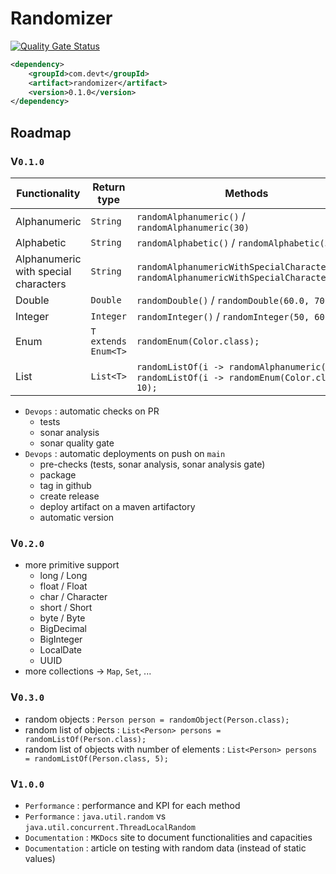 # Randomizer
[![Quality Gate Status](https://sonarcloud.io/api/project_badges/measure?project=elieahd_randomizer&metric=alert_status)](https://sonarcloud.io/summary/new_code?id=elieahd_randomizer)

```xml
<dependency>
    <groupId>com.devt</groupId>
    <artifact>randomizer</artifact>
    <version>0.1.0</version>
</dependency>
```

## Roadmap

### V`0.1.0`
| Functionality                        | Return type         | Methods                                                                                           |
|--------------------------------------|---------------------|---------------------------------------------------------------------------------------------------|
| Alphanumeric                         | `String`            | `randomAlphanumeric()` / `randomAlphanumeric(30)`                                                 |
| Alphabetic                           | `String`            | `randomAlphabetic()` / `randomAlphabetic(30)`                                                     |
| Alphanumeric with special characters | `String`            | `randomAlphanumericWithSpecialCharacters()` / `randomAlphanumericWithSpecialCharacters(30)`       |
| Double                               | `Double`            | `randomDouble()` / `randomDouble(60.0, 70.0)`                                                     |
| Integer                              | `Integer`           | `randomInteger()` / `randomInteger(50, 60)`                                                       |
| Enum                                 | `T extends Enum<T>` | `randomEnum(Color.class);`                                                                        |
| List                                 | `List<T>`           | `randomListOf(i -> randomAlphanumeric())` / `randomListOf(i -> randomEnum(Color.class), 10);`     |
- `Devops` : automatic checks on PR 
  - tests
  - sonar analysis
  - sonar quality gate
- `Devops` : automatic deployments on push on `main` 
  - pre-checks (tests, sonar analysis, sonar analysis gate)
  - package
  - tag in github
  - create release
  - deploy artifact on a maven artifactory
  - automatic version

### V`0.2.0`
- more primitive support
  - long / Long
  - float / Float
  - char / Character
  - short / Short
  - byte / Byte
  - BigDecimal
  - BigInteger
  - LocalDate
  - UUID
- more collections -> `Map`, `Set`, ...

### V`0.3.0`
- random objects : `Person person = randomObject(Person.class);`
- random list of objects : `List<Person> persons = randomListOf(Person.class);`
- random list of objects with number of elements : `List<Person> persons = randomListOf(Person.class, 5);`

### V`1.0.0`
- `Performance` : performance and KPI for each method 
- `Performance` : `java.util.random` vs `java.util.concurrent.ThreadLocalRandom`
- `Documentation` : `MKDocs` site to document functionalities and capacities
- `Documentation` : article on testing with random data (instead of static values)
